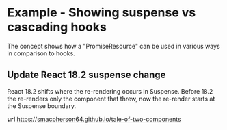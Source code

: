 # Example - Showing suspense vs cascading hooks

The concept shows how a "PromiseResource" can be used in various ways in comparison to hooks.

## Update React 18.2 suspense change

React 18.2 shifts where the re-rendering occurs in Suspense. Before 18.2 the re-renders only the component that threw, now the re-render starts at the Suspense boundary.

**url**
https://smacpherson64.github.io/tale-of-two-components
